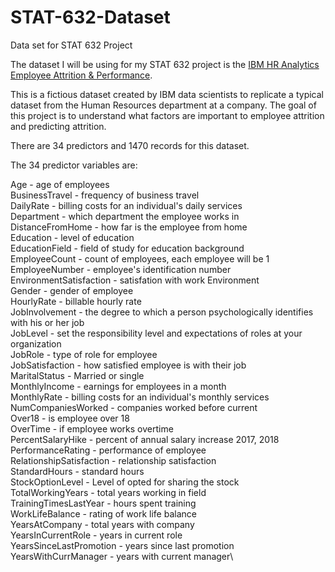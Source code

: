# STAT-632-Dataset
Data set for STAT 632 Project

The dataset I will be using for my STAT 632 project is the [IBM HR Analytics Employee Attrition & Performance](https://www.kaggle.com/datasets/pavansubhasht/ibm-hr-analytics-attrition-dataset).

This is a fictious dataset created by IBM data scientists to replicate a typical dataset from the Human Resources department at a company. The goal of this project is to understand what factors are important to employee attrition and predicting attrition.

There are 34 predictors and 1470 records for this dataset. 

The 34 predictor variables are:

Age - age of employees \
BusinessTravel - frequency of business travel\
DailyRate - billing costs for an individual's daily services\
Department - which department the employee works in\
DistanceFromHome - how far is the employee from home\
Education - level of education\
EducationField - field of study for education background\
EmployeeCount - count of employees, each employee will be 1\
EmployeeNumber - employee's identification number\
EnvironmentSatisfaction - satisfation with work Environment\
Gender - gender of employee\
HourlyRate - billable hourly rate \
JobInvolvement - the degree to which a person psychologically identifies with his or her job\
JobLevel -  set the responsibility level and expectations of roles at your organization\
JobRole - type of role for employee\
JobSatisfaction - how satisfied employee is with their job\
MaritalStatus - Married or single\
MonthlyIncome - earnings for employees in a month\
MonthlyRate - billing costs for an individual's monthly services\
NumCompaniesWorked - companies worked before current\
Over18 - is employee over 18\
OverTime - if employee works overtime\
PercentSalaryHike - percent of annual salary increase 2017, 2018\
PerformanceRating - performance of employee\
RelationshipSatisfaction - relationship satisfaction\
StandardHours - standard hours\
StockOptionLevel - Level of opted for sharing the stock\
TotalWorkingYears - total years working in field\
TrainingTimesLastYear - hours spent training\
WorkLifeBalance - rating of work life balance\
YearsAtCompany - total years with company\
YearsInCurrentRole - years in current role\
YearsSinceLastPromotion - years since last promotion\
YearsWithCurrManager - years with current manager\
